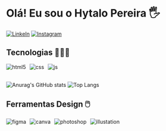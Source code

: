 # Olá! Eu sou o Hytalo Pereira 🖐️

[![LinkeIn](https://img.shields.io/badge/LinkedIn-0077B5?style=for-the-badge&logo=linkedin&logoColor=white)](https://www.linkedin.com/in/hytalo-pereira-deva8251/)
[![Instagram](https://img.shields.io/badge/Instagram-E4405F?style=for-the-badge&logo=instagram&logoColor=white)]([https://www.instagram.com/hytal0_19])

## Tecnologias 👨🏼‍💻

<div style="display: flex; gap: 10px;">
  <img align="center" alt="html5" src="https://img.shields.io/badge/HTML5-E34F26?style=for-the-badge&logo=html5&logoColor=white" />
  <img align="center" alt="css" src="https://img.shields.io/badge/CSS3-1572B6?style=for-the-badge&logo=css3&logoColor=white" />
  <img align="center" alt="js" src="https://img.shields.io/badge/JavaScript-F7DF1E?style=for-the-badge&logo=javascript&logoColor=black" />
</div><br/>

![Anurag's GitHub stats](https://github-readme-stats.vercel.app/api?username=Ahloty&show_icons=true&theme=transparent)
![Top Langs](https://github-readme-stats.vercel.app/api/top-langs/?username=Ahloty&layout=compact)

## Ferramentas Design 🖱️

<div style="display: flex; gap: 10px;">
  <img align="center" alt="figma" src="https://img.shields.io/badge/Figma-F24E1E?style=for-the-badge&logo=figma&logoColor=white">
  <img align="center" alt="canva" src="https://img.shields.io/badge/Canva-%2300C4CC.svg?&style=for-the-badge&logo=Canva&logoColor=white">
  <img align="center" alt="photoshop" src="https://img.shields.io/badge/Adobe%20Photoshop-31A8FF?style=for-the-badge&logo=Adobe%20Photoshop&logoColor=black">
  <img align="center" alt="illustation" src="https://img.shields.io/badge/Adobe%20Illustrator-FF9A00?style=for-the-badge&logo=adobe%20illustrator&logoColor=white">
</div><br/>
